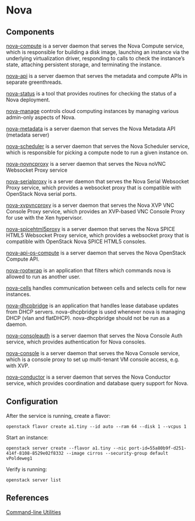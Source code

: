 # Nova

## Components

[nova-compute](https://docs.openstack.org/nova/latest/cli/nova-compute.html) is a server daemon that serves the Nova Compute service, which is responsible for building a disk image, launching an instance via the underlying virtualization driver, responding to calls to check the instance’s state, attaching persistent storage, and terminating the instance.

[nova-api](https://docs.openstack.org/nova/latest/cli/nova-api.html) is a server daemon that serves the metadata and compute APIs in separate greenthreads.

[nova-status](https://docs.openstack.org/nova/latest/cli/nova-status.html) is a tool that provides routines for checking the status of a Nova deployment.

[nova-manage](https://docs.openstack.org/nova/latest/cli/nova-manage.html) controls cloud computing instances by managing various admin-only aspects of Nova.

[nova-metadata](https://docs.openstack.org/nova/latest/cli/nova-api-metadata.html) is a server daemon that serves the Nova Metadata API (metadata server)

[nova-scheduler](https://docs.openstack.org/nova/latest/cli/nova-scheduler.html) is a server daemon that serves the Nova Scheduler service, which is responsible for picking a compute node to run a given instance on.

[nova-novncproxy](https://docs.openstack.org/nova/latest/cli/nova-novncproxy.html) is a server daemon that serves the Nova noVNC Websocket Proxy service

[nova-serialproxy](https://docs.openstack.org/nova/latest/cli/nova-serialproxy.html) is a server daemon that serves the Nova Serial Websocket Proxy service, which provides a websocket proxy that is compatible with OpenStack Nova serial ports.

[nova-xvpvncproxy](hhttps://docs.openstack.org/nova/latest/cli/nova-xvpvncproxy.html) is a server daemon that serves the Nova XVP VNC Console Proxy service, which provides an XVP-based VNC Console Proxy for use with the Xen hypervisor.

[nova-spicehtml5proxy](https://docs.openstack.org/nova/latest/cli/nova-serialproxy.html)  is a server daemon that serves the Nova SPICE HTML5 Websocket Proxy service, which provides a websocket proxy that is compatible with OpenStack Nova SPICE HTML5 consoles.

[nova-api-os-compute](https://docs.openstack.org/nova/latest/cli/nova-api-os-compute.html) is a server daemon that serves the Nova OpenStack Compute API.

[nova-rootwrap](https://docs.openstack.org/nova/latest/cli/nova-rootwrap.html) is an application that filters which commands nova is allowed to run as another user.

[nova-cells](https://docs.openstack.org/nova/latest/cli/nova-cells.html) handles communication between cells and selects cells for new instances.

[nova-dhcpbridge](https://docs.openstack.org/nova/latest/cli/nova-dhcpbridge.html) is an application that handles lease database updates from DHCP servers. nova-dhcpbridge is used whenever nova is managing DHCP (vlan and flatDHCP). nova-dhcpbridge should not be run as a daemon.

[nova-consoleauth](https://docs.openstack.org/nova/latest/cli/nova-consoleauth.html)  is a server daemon that serves the Nova Console Auth service, which provides authentication for Nova consoles.

[nova-console](https://docs.openstack.org/nova/latest/cli/nova-console.html) is a server daemon that serves the Nova Console service, which is a console proxy to set up multi-tenant VM console access, e.g. with XVP.

[nova-conductor](https://docs.openstack.org/nova/latest/cli/nova-conductor.html) is a server daemon that serves the Nova Conductor service, which provides coordination and database query support for Nova.

## Configuration

After the service is running, create a flavor:

    openstack flavor create a1.tiny --id auto --ram 64 --disk 1 --vcpus 1

Start an instance:

    openstack server create --flavor a1.tiny --nic port-id=55a80b9f-d251-414f-8108-8529e02f8332 --image cirros --security-group default vPoldeweg1

Verify is running:

    openstack server list

## References

[Command-line Utilities](https://docs.openstack.org/nova/latest/cli/index.html)